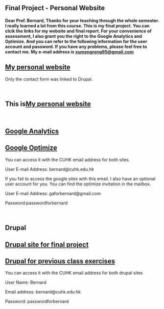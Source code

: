 <h2>Final Project - Personal Website</h2>
<h4>Dear Prof. Bernard,
Thanks for your teaching through the whole semester. I really learned a lot from this course.
This is my final project. You can clcik the links for my website and final report.
For your convenience of assessment, I also grant you the right to the Google Analytics and Optimize. And you can refer to the following information for the user account and password. 
If you have any problems, please feel free to contact me. 
My e-mail address is <a href="mailto:"xumengrong95@gmail.com">xumengrong95@gmail.com</a>
 </h4>

<a href="http://dev-megan-personalsite.pantheonsite.io/final/index-dark.html"><h2>My personal website</h2></a>
<p>Only the contact form was linked to Drupal.</p>
<br>
<h2>This is<a href="http://dev-megan-personalsite.pantheonsite.io/Xu-Mengrong_final_report.pdf">My personal website</a></h2>
<br>
<a href="https://analytics.google.com/analytics/web/#embed/report-home/a110548167w164928362p165622190/"><h2>Google Analytics</h2></a>
<h2><a href="https://optimize.google.com/optimize/home/#/accounts">Google Optimize</a></h2>
<p>You can access it with the CUHK email address for both sites.</p>
<p>User E-mail Address: bernard@cuhk.edu.hk</p>
<p>If you fail to access the google sites with this email. I also have an optional user account for you. You can find the optimize invitation in the mailbox.</p>
<p>User E-mail Address: gaforbernard@gmail.com</p>
<p>Password:passwordforbernard</p>
<br>
<h2> Drupal </h2>
<a href="http://dev-megan-personalsite.pantheonsite.io/"><h2>Drupal site for final project</h2></a>
<h2><a href="http://dev-comm5961-demo.pantheonsite.io/">Drupal for previous class exercises</a></h2>
<p>You can access it with the CUHK email address for both drupal sites</p>
<p>User Name: Bernard</p>
<p>Email address: bernard@cuhk.edu.hk</p>
<p>Password: passwordforbernard</p>


